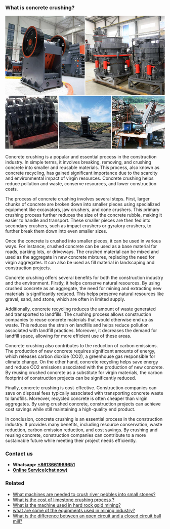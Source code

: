 <h3>What is concrete crushing?</h3><img src='1701742693.jpg' alt=''><p>Concrete crushing is a popular and essential process in the construction industry. In simple terms, it involves breaking, removing, and crushing concrete into smaller and reusable materials. This process, also known as concrete recycling, has gained significant importance due to the scarcity and environmental impact of virgin resources. Concrete crushing helps reduce pollution and waste, conserve resources, and lower construction costs.</p><p>The process of concrete crushing involves several steps. First, larger chunks of concrete are broken down into smaller pieces using specialized equipment like excavators, jaw crushers, and cone crushers. This primary crushing process further reduces the size of the concrete rubble, making it easier to handle and transport. These smaller pieces are then fed into secondary crushers, such as impact crushers or gyratory crushers, to further break them down into even smaller sizes.</p><p>Once the concrete is crushed into smaller pieces, it can be used in various ways. For instance, crushed concrete can be used as a base material for roads, parking lots, or driveways. The crushed material can be mixed and used as the aggregate in new concrete mixtures, replacing the need for virgin aggregates. It can also be used as fill material in landscaping and construction projects.</p><p>Concrete crushing offers several benefits for both the construction industry and the environment. Firstly, it helps conserve natural resources. By using crushed concrete as an aggregate, the need for mining and extracting new materials is significantly reduced. This helps preserve natural resources like gravel, sand, and stone, which are often in limited supply.</p><p>Additionally, concrete recycling reduces the amount of waste generated and transported to landfills. The crushing process allows construction companies to reuse concrete materials that would otherwise end up as waste. This reduces the strain on landfills and helps reduce pollution associated with landfill practices. Moreover, it decreases the demand for landfill space, allowing for more efficient use of these areas.</p><p>Concrete crushing also contributes to the reduction of carbon emissions. The production of new concrete requires significant amounts of energy, which releases carbon dioxide (CO2), a greenhouse gas responsible for climate change. On the other hand, concrete recycling helps save energy and reduce CO2 emissions associated with the production of new concrete. By reusing crushed concrete as a substitute for virgin materials, the carbon footprint of construction projects can be significantly reduced.</p><p>Finally, concrete crushing is cost-effective. Construction companies can save on disposal fees typically associated with transporting concrete waste to landfills. Moreover, recycled concrete is often cheaper than virgin aggregates. By using crushed concrete, construction projects can achieve cost savings while still maintaining a high-quality end product.</p><p>In conclusion, concrete crushing is an essential process in the construction industry. It provides many benefits, including resource conservation, waste reduction, carbon emission reduction, and cost savings. By crushing and reusing concrete, construction companies can contribute to a more sustainable future while meeting their project needs efficiently.</p><h3>Contact us</h3><ul><li><strong>Whatsapp:&nbsp;<a href="https://wa.me/8613661969651">+8613661969651</a></strong></li><li><a href="https://swt.shibang-china.com/?git&amp;zhl&amp;What is concrete crushing"><strong>Online Service(chat now)</strong></a></li></ul><h3>Related</h3><ul><li><a href='What machines are needed to crush river pebbles into small stones.md'>What machines are needed to crush river pebbles into small stones?</a></li><li><a href='What is the cost of limestone crushing process .md'>What is the cost of limestone crushing process ?</a></li><li><a href='What is the machine used in hard rock gold mining.md'>What is the machine used in hard rock gold mining?</a></li><li><a href='what are some of the equipments used in mining industry.md'>what are some of the equipments used in mining industry?</a></li><li><a href='What is the difference between an open circuit and a closed circuit ball mill.md'>What is the difference between an open circuit and a closed circuit ball mill?</a></li></ul>